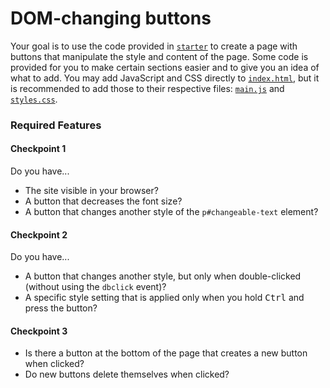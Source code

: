 # DOM-changing buttons

Your goal is to use the code provided in [`starter`](starter) to create a page with buttons that manipulate the style
and content of the page. Some code is provided for you to make certain sections easier and to give you an idea of what
to add. You may add JavaScript and CSS directly to [`index.html`](starter/index.html), but it is recommended to add
those to their respective files: [`main.js`](starter/main.js) and [`styles.css`](starter/styles.css).

### Required Features

#### Checkpoint 1

Do you have...

* The site visible in your browser?
* A button that decreases the font size?
* A button that changes another style of the `p#changeable-text` element?

#### Checkpoint 2

Do you have...

* A button that changes another style, but only when double-clicked (without using the `dbclick` event)?
* A specific style setting that is applied only when you hold <kbd>Ctrl</kbd> and press the button?

#### Checkpoint 3

* Is there a button at the bottom of the page that creates a new button when clicked?
* Do new buttons delete themselves when clicked?
